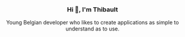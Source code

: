 <h3 align="center">Hi 👋, I'm Thibault</h3>  
<p align="center">Young Belgian developer who likes to create applications as simple to understand as to use.<p>
